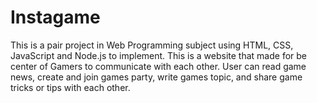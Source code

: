 # Instagame
This is a pair project in Web Programming subject using HTML, CSS, JavaScript and Node.js to implement. This is a website that made for be center of Gamers to communicate with each other. User can read game news, create and join games party, write games topic, and share game tricks or tips with each other.

